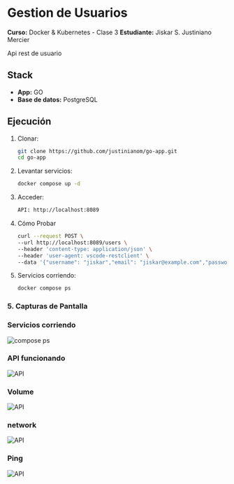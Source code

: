 # Gestion de Usuarios

**Curso:** Docker & Kubernetes - Clase 3
**Estudiante:** Jiskar S. Justiniano Mercier

Api rest de usuario


## Stack

- **App:** GO
- **Base de datos:** PostgreSQL

## Ejecución

1. Clonar:
   ```bash
   git clone https://github.com/justinianom/go-app.git
   cd go-app

2. Levantar servicios:
    ```bash
   docker compose up -d
3. Acceder:
    ```bash
   API: http://localhost:8089

4. Cómo Probar
    ```bash
    curl --request POST \
    --url http://localhost:8089/users \
    --header 'content-type: application/json' \
    --header 'user-agent: vscode-restclient' \
    --data '{"username": "jiskar","email": "jiskar@example.com","password_hash": "hashed_password","active": true,"uid": "1001","gid": "1001"}'


5. Servicios corriendo:
   ```bash
   docker compose ps

### 5. Capturas de Pantalla


### Servicios corriendo
![compose ps](screenshots/contenedores_ejecucion.png)

### API funcionando
![API](screenshots/app_rest.png)


### Volume
![API](screenshots/volume.png)

### network
![API](screenshots/red.png)

### Ping
![API](screenshots/ping.png)